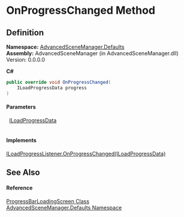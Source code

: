 # OnProgressChanged Method




## Definition
**Namespace:** <a href="N_AdvancedSceneManager_Defaults.md">AdvancedSceneManager.Defaults</a>  
**Assembly:** AdvancedSceneManager (in AdvancedSceneManager.dll) Version: 0.0.0.0

**C#**
``` C#
public override void OnProgressChanged(
	ILoadProgressData progress
)
```



#### Parameters
<dl><dt>  <a href="T_AdvancedSceneManager_Loading_ILoadProgressData.md">ILoadProgressData</a></dt><dd> </dd></dl>

#### Implements
<a href="M_AdvancedSceneManager_Loading_ILoadProgressListener_OnProgressChanged.md">ILoadProgressListener.OnProgressChanged(ILoadProgressData)</a>  


## See Also


#### Reference
<a href="T_AdvancedSceneManager_Defaults_ProgressBarLoadingScreen.md">ProgressBarLoadingScreen Class</a>  
<a href="N_AdvancedSceneManager_Defaults.md">AdvancedSceneManager.Defaults Namespace</a>  

